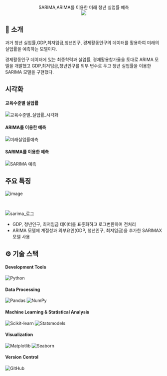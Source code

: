 <div align="center">

SARIMA,ARIMA를 이용한 미래 청년 실업률 예측 <br/>
<img src="https://img.shields.io/badge/프로젝트 기간-2024.07~2024.11-green?style=flat&logoColor=white" />
</div>

## 📝 소개
과거 청년 실업률,GDP,최저임금,청년인구, 경제활동인구의 데이터를 활용하여 미래의 실업률을 예측하는 모델이다.

경제활동인구 데이터에 있는 최종학력과 실업률, 경제활용참가율을 토대로 ARIMA 모델을 개발했고
GDP,최저임금,청년인구를 외부 변수로 두고 청년 실업률을 이용한 SARIMA 모델을 구현했다.

## 시각화
#### 교육수준별 실업률 
![교육수준별_실업률_시각화](https://github.com/user-attachments/assets/3fd00def-efea-428a-a1d4-ef5bda036071)

#### ARIMA를 이용한 예측
![미래실업률예측](https://github.com/user-attachments/assets/422267f7-eb9e-46e0-8e56-e29bc4baf506)

#### SARIMA를 이용한 예측
![SARIMA 예측](https://github.com/user-attachments/assets/324d5a7d-9607-4e75-b670-21110b8deaf1)

## 주요 특징
![image](https://github.com/user-attachments/assets/6e680907-1ee4-465d-9f41-79769bbb33b8)


<br/>

![sarima_로그](https://github.com/user-attachments/assets/b91e621f-e09f-477a-88b9-a51f49800d19)

- GDP, 청년인구, 최저임금 데이터를 표준화하고 로그변환하여 전처리
- ARIMA 모델에 계절성과 외부요인(GDP, 청년인구, 최저임금)을 추가한 SARIMAX 모델 사용



## ⚙ 기술 스택
#### Development Tools
![Python](https://img.shields.io/badge/Python-3776AB?style=for-the-badge&logo=python&logoColor=white)

#### Data Processing
![Pandas](https://img.shields.io/badge/Pandas-150458?style=for-the-badge&logo=pandas&logoColor=white)
![NumPy](https://img.shields.io/badge/NumPy-013243?style=for-the-badge&logo=numpy&logoColor=white)

#### Machine Learning & Statistical Analysis
![Scikit-learn](https://img.shields.io/badge/Scikit_learn-F7931E?style=for-the-badge&logo=scikit-learn&logoColor=white)
![Statsmodels](https://img.shields.io/badge/Statsmodels-2196F3?style=for-the-badge&logo=python&logoColor=white)

#### Visualization
![Matplotlib](https://img.shields.io/badge/Matplotlib-11557c?style=for-the-badge&logo=python&logoColor=white)
![Seaborn](https://img.shields.io/badge/Seaborn-385F73?style=for-the-badge&logo=python&logoColor=white)

#### Version Control
![GitHub](https://img.shields.io/badge/GitHub-181717?style=for-the-badge&logo=github&logoColor=white)
